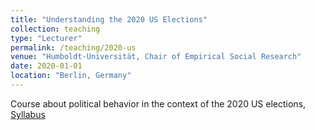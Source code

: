 ```yaml
---
title: "Understanding the 2020 US Elections"
collection: teaching
type: "Lecturer"
permalink: /teaching/2020-us
venue: "Humboldt-Universität, Chair of Empirical Social Research"
date: 2020-01-01
location: "Berlin, Germany"
---
```


Course about political behavior in the context of the 2020 US elections, [Syllabus](/files/syllabus_us2020.pdf)